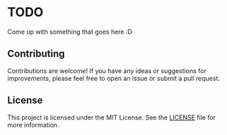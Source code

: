 # TODO

Come up with something that goes here :D

## Contributing

Contributions are welcome! If you have any ideas or suggestions for improvements, please feel free to open an issue or submit a pull request.

## License

This project is licensed under the MIT License. See the [LICENSE](LICENSE) file for more information.

